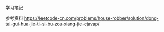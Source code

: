学习笔记

参考资料 https://leetcode-cn.com/problems/house-robber/solution/dong-tai-gui-hua-jie-ti-si-bu-zou-xiang-jie-cjavap/